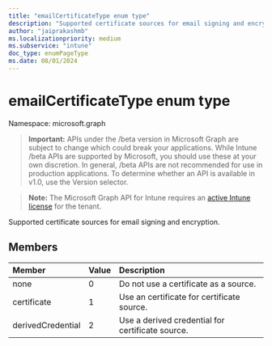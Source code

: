 ```yaml
---
title: "emailCertificateType enum type"
description: "Supported certificate sources for email signing and encryption."
author: "jaiprakashmb"
ms.localizationpriority: medium
ms.subservice: "intune"
doc_type: enumPageType
ms.date: 08/01/2024
---
```


# emailCertificateType enum type

Namespace: microsoft.graph

> **Important:** APIs under the /beta version in Microsoft Graph are subject to change which could break your applications. While Intune /beta APIs are supported by Microsoft, you should use these at your own discretion. In general, /beta APIs are not recommended for use in production applications. To determine whether an API is available in v1.0, use the Version selector.

> **Note:** The Microsoft Graph API for Intune requires an [active Intune license](https://go.microsoft.com/fwlink/?linkid=839381) for the tenant.

Supported certificate sources for email signing and encryption.

## Members
|Member|Value|Description|
|:---|:---|:---|
|none|0|Do not use a certificate as a source.|
|certificate|1|Use an certificate for certificate source.|
|derivedCredential|2|Use a derived credential for certificate source.|